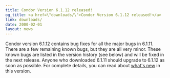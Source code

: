 ```yaml
---
title: Condor Version 6.1.12 released!
og_title: <a href=\"downloads/\">Condor Version 6.1.12 released!</a>
link: downloads/
date: 2000-02-01
layout: news
---
```


Condor version 6.1.12 contains bug fixes for all the major bugs in 6.1.11.  There are a few remaining known bugs, but they are all very minor.  These known bugs are listed in the version history (see below) and will be fixed in the next release.  Anyone who downloaded 6.1.11 should upgrade to 6.1.12 as soon as possible. For complete details, you can read about <a href="manual/latest-dev/9_Version_History.html">what's new</a> in this version.
